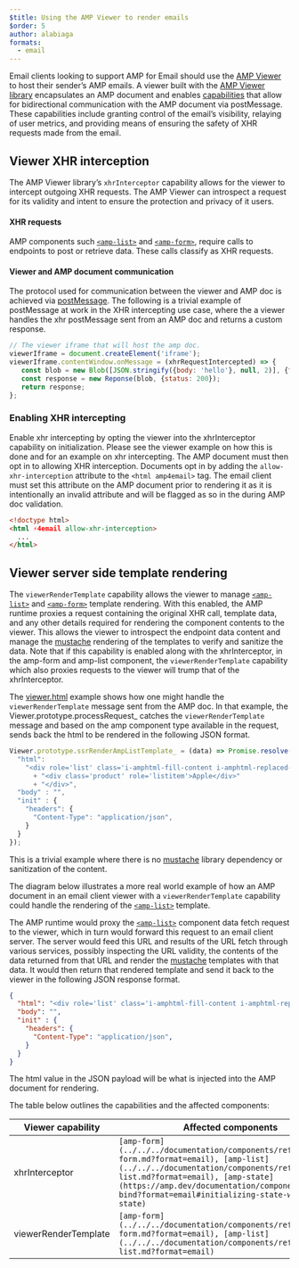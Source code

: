 ```yaml
---
$title: Using the AMP Viewer to render emails
$order: 5
author: alabiaga
formats:
  - email
---
```


Email clients looking to support AMP for Email should use the [AMP Viewer](https://github.com/ampproject/amphtml/blob/master/extensions/amp-viewer-integration/integrating-viewer-with-amp-doc-guide.md) to host their sender’s AMP emails. A viewer built with the [AMP Viewer library](https://github.com/ampproject/amphtml/tree/master/extensions/amp-viewer-integration) encapsulates an AMP document and enables [capabilities](https://github.com/ampproject/amphtml/blob/master/extensions/amp-viewer-integration/CAPABILITIES.md) that allow for bidirectional communication with the AMP document via postMessage. These capabilities include granting control of the email’s visibility, relaying of user metrics, and providing means of ensuring the safety of XHR requests made from the email.

## Viewer XHR interception

The AMP Viewer library’s `xhrInterceptor` capability allows for the viewer to intercept outgoing XHR requests. The AMP Viewer can introspect a request for its validity and intent to ensure the protection and privacy of it users.

#### XHR requests
AMP components such [`<amp-list>`](../../../documentation/components/reference/amp-list.md?format=email) and [`<amp-form>`](../../../documentation/components/reference/amp-form.md?format=email), require calls to endpoints to post or retrieve  data. These calls classify as XHR requests.

#### Viewer and AMP document communication

The protocol used for communication between the viewer and AMP doc is achieved via [postMessage](https://developer.mozilla.org/en-US/docs/Web/API/Window/postMessage).  The following is a trivial example of postMessage at work in the XHR intercepting use case, where the a viewer handles the xhr postMessage sent from an AMP doc and returns a custom response.

```js
// The viewer iframe that will host the amp doc.
viewerIframe = document.createElement('iframe');
viewerIframe.contentWindow.onMessage = (xhrRequestIntercepted) => {
   const blob = new Blob([JSON.stringify({body: 'hello'}, null, 2)], {type: 'application/json'});
   const response = new Reponse(blob, {status: 200});
   return response;
};
```

### Enabling XHR intercepting

Enable xhr intercepting by opting the viewer into the xhrInterceptor capability on initialization. Please see the viewer example on how this is done and for an example on xhr intercepting. The AMP document must then opt in to allowing XHR interception. Documents opt in by adding the `allow-xhr-interception` attribute to the `<html amp4email>` tag. The email client must set this attribute on the AMP document prior to rendering it as it is intentionally an invalid attribute and will be flagged as so in the during AMP doc validation.


```html
<!doctype html>
<html ⚡4email allow-xhr-interception>
  ...    
</html>
```

## Viewer server side template rendering

The `viewerRenderTemplate` capability allows the viewer to manage [`<amp-list>`](../../../documentation/components/reference/amp-list.md?format=email) and [`<amp-form>`](../../../documentation/components/reference/amp-form.md?format=email) template  rendering. With this enabled, the AMP runtime proxies a request containing the original XHR call, template data, and any other details required for rendering the component contents to the viewer.  This allows the viewer to introspect the endpoint data content and manage the [mustache](https://mustache.github.io/) rendering of the templates to verify and sanitize the data. Note that if this capability is enabled along with the xhrInterceptor, in the amp-form and amp-list component, the `viewerRenderTemplate` capability which also proxies requests to the viewer will trump that of the xhrInterceptor.

The [viewer.html](https://github.com/ampproject/amphtml/blob/master/examples/viewer.html) example shows how one might handle the `viewerRenderTemplate` message sent from the AMP doc. In that example, the Viewer.prototype.processRequest_ catches the `viewerRenderTemplate` message and based on the amp component type available in the request, sends back the html to be rendered in the following JSON format.

```js
Viewer.prototype.ssrRenderAmpListTemplate_ = (data) => Promise.resolve({
  "html":
    "<div role='list' class='i-amphtml-fill-content i-amphtml-replaced-content'>"
      + "<div class='product' role='listitem'>Apple</div>"
      + "</div>",
  "body" : "",
  "init" : {
    "headers": {
      "Content-Type": "application/json",
    }
  }
});
```

This is a trivial example where there is no [mustache](https://mustache.github.io/) library dependency or sanitization of the content.

The diagram below illustrates a more real world example of how an AMP document in an email client viewer with a `viewerRenderTemplate` capability could handle the rendering of the [`<amp-list>`](../../../documentation/components/reference/amp-list.md?format=email) template.

<amp-img alt="Viewer render template diagram"
    layout="responsive"
    width="372" height="279"
    src="/static/img/docs/viewer_render_template_diagram.png">
</amp-img>

The AMP runtime would proxy the [`<amp-list>`](../../../documentation/components/reference/amp-list.md?format=email) component data fetch request to the viewer, which in turn would forward this request to an email client server. The server would feed this URL and results of the URL fetch through various services, possibly inspecting the URL validity, the contents of the data returned from that URL and render the [mustache](https://mustache.github.io/) templates with that data. It would then return that rendered template and send it back to the viewer in the following JSON response format.

```json
{
  "html": "<div role='list' class='i-amphtml-fill-content i-amphtml-replaced-content'> <div class='product' role='listitem'>List item 1</div> <div class='product' role='listitem'>List item 2</div> </div>",
  "body": "",
  "init" : {
    "headers": {
      "Content-Type": "application/json",
    }
  }
}
```

The html value in the JSON payload will be what is injected into the AMP document for rendering.

The table below outlines the capabilities and the affected components:

<table>
  <thead>
    <tr>
      <th width="30%">Viewer capability</th>
      <th>Affected components</th>
    </tr>
  </thead>
  <tbody>
    <tr>
      <td>xhrInterceptor</td>
      <td><code>[amp-form](../../../documentation/components/reference/amp-form.md?format=email), [amp-list](../../../documentation/components/reference/amp-list.md?format=email), [amp-state](https://amp.dev/documentation/components/amp-bind?format=email#initializing-state-with-amp-state)</code></td>
    </tr>
     <tr>
       <td>viewerRenderTemplate</td>
       <td><code>[amp-form](../../../documentation/components/reference/amp-form.md?format=email), [amp-list](../../../documentation/components/reference/amp-list.md?format=email)</code></td>
    </tr>
  </tbody>  
</table>
